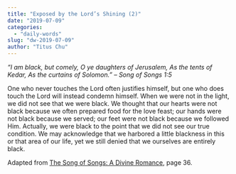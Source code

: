```yaml
---
title: "Exposed by the Lord’s Shining (2)"
date: "2019-07-09"
categories: 
  - "daily-words"
slug: "dw-2019-07-09"
author: "Titus Chu"
---
```


_“I am black, but comely,_ _O ye daughters of Jerusalem,_ _As the tents of Kedar,_ _As the curtains of Solomon.”_ _– Song of Songs 1:5_

One who never touches the Lord often justifies himself, but one who does touch the Lord will instead condemn himself. When we were not in the light, we did not see that we were black. We thought that our hearts were not black because we often prepared food for the love feast; our hands were not black because we served; our feet were not black because we followed Him. Actually, we were black to the point that we did not see our true condition. We may acknowledge that we harbored a little blackness in this or that area of our life, yet we still denied that we ourselves are entirely black.

Adapted from [The Song of Songs: A Divine Romance](/song-of-songs-dr), page 36.
